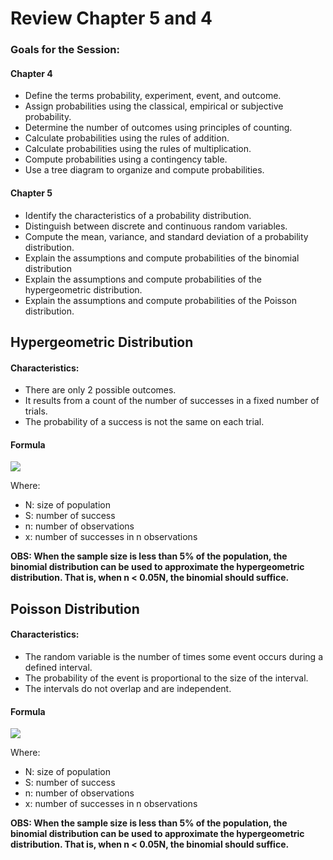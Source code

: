 # Review Chapter 5 and 4

### Goals for the Session:
#### Chapter 4
+ Define the terms probability, experiment, event, and outcome. 
+ Assign probabilities using the classical, empirical or subjective probability. 
+ Determine the number of outcomes using principles of counting. 
+ Calculate probabilities using the rules of addition.  
+ Calculate probabilities using the rules of multiplication.  
+ Compute probabilities using a contingency table. 
+ Use a tree diagram to organize and compute probabilities. 
#### Chapter 5
+ Identify the characteristics of a probability distribution. 
+ Distinguish between discrete and continuous random variables. 
+ Compute the mean, variance, and standard deviation of a probability distribution. 
+ Explain the assumptions and compute probabilities of the binomial distribution 
+ Explain the assumptions and compute probabilities of the hypergeometric distribution.  
+ Explain the assumptions and compute probabilities of the Poisson distribution. 

## Hypergeometric Distribution

#### Characteristics:
+ There are only 2 possible outcomes. 
+ It results from a count of the number of successes in a fixed number of trials. 
+ The probability of a success is not the same on each trial. 

#### Formula

<img src="https://render.githubusercontent.com/render/math?math=P(x) = \frac{\binom{S}{x}\binom{N-S}{n-x}}{\binom{N}{n}} ">

Where:
+ N: size of population
+ S: number of success
+ n: number of observations
+ x: number of successes in n observations

**OBS: When the sample size is less than 5% of the population, the binomial distribution can be used to approximate the hypergeometric distribution. That is, when n < 0.05N, the binomial should suffice.**

## Poisson Distribution

#### Characteristics:
+ The random variable is the number of times some event occurs during a defined interval.   
+ The probability of the event is proportional to the size of the interval. 
+ The intervals do not overlap and are independent. 

#### Formula

<img src="https://render.githubusercontent.com/render/math?math=P(x) = \mu\exp ">

Where:
+ N: size of population
+ S: number of success
+ n: number of observations
+ x: number of successes in n observations

**OBS: When the sample size is less than 5% of the population, the binomial distribution can be used to approximate the hypergeometric distribution. That is, when n < 0.05N, the binomial should suffice.**
